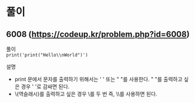 # 풀이

## 6008 (https://codeup.kr/problem.php?id=6008)
풀이
<br>
`print('print("Hello\\nWorld")')`

설명
<br>
- print 문에서 문자를 출력하기 위해서는 ' ' 또는 " "를 사용한다.
" "를 출력하고 싶은 경우 ' '로 감싸면 된다.
- \\(역슬래시)를 출력하고 싶은 경우 \\를 두 번 즉, \\\를 사용하면 된다.
